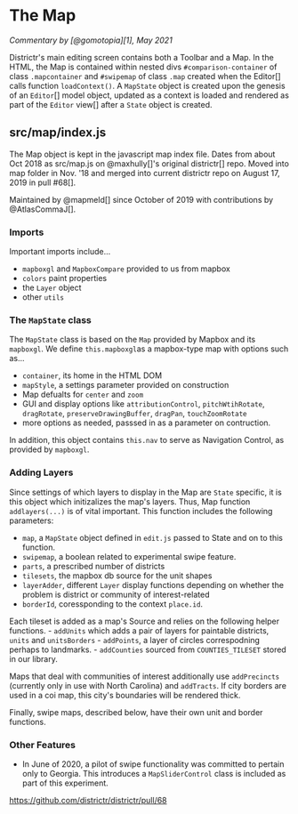 # The Map
_Commentary by [@gomotopia][1], May 2021_


Districtr's main editing screen contains both a Toolbar and a Map. In
the HTML, the Map is contained within nested divs 
`#comparison-container` of class `.mapcontainer` and `#swipemap` of
class `.map` created when the Editor[] calls function `loadContext()`.
A `MapState` object is created upon the genesis of an `Editor`[] model
object, updated as a context is loaded and rendered as part of the
`Editor` view[] after a `State` object is created.

## src/map/index.js
The Map object is kept in the javascript map index file. Dates from
about Oct 2018 as src/map.js on @maxhully[]'s original districtr[] repo.
Moved into map folder in Nov. '18 and merged into current districtr repo
on August 17, 2019 in pull #68[].

Maintained by @mapmeld[] since October of 2019 with contributions by
@AtlasCommaJ[]. 

### Imports
Important imports include...
- `mapboxgl` and `MapboxCompare` provided to us from mapbox
- `colors` paint properties
- the `Layer` object
- other `utils`

### The `MapState` class 
The `MapState` class is based on the `Map` provided by Mapbox and its
`mapboxgl`. We define `this.mapboxgl`as a mapbox-type map with options
such as...
- `container`, its home in the HTML DOM
- `mapStyle`, a settings parameter provided on construction
- Map defualts for `center` and `zoom`
- GUI and display options like `attributionControl`, `pitchWtihRotate`,
`dragRotate`, `preserveDrawingBuffer`, `dragPan`, `touchZoomRotate`
- more options as needed, passsed in as a parameter on contruction.

In addition, this object contains `this.nav` to serve as Navigation
Control, as provided by `mapboxgl`. 

### Adding Layers
Since settings of which layers to display in the Map are `State`
specific, it is this object which initizalizes the map's layers. Thus,
Map function `addlayers(...)` is of vital important. This function
includes the following parameters:
- `map`, a `MapState` object defined in `edit.js` passed to State and on
to this function. 
- `swipemap`, a boolean related to experimental swipe feature.
- `parts`, a prescribed number of districts
- `tilesets`, the mapbox db source for the unit shapes
- `layerAdder`, different `Layer` display functions depending on whether
the problem is district or community of interest-related
- `borderId`, coressponding to the context `place.id`.

Each tileset is added as a map's Source and relies on the following
helper functions. 
    - `addUnits` which adds a pair of layers for paintable districts,
    `units` and `unitsBorders`
    - `addPoints`, a layer of circles correspodning perhaps to
    landmarks.
    - `addCounties` sourced from `COUNTIES_TILESET` stored in our
    library.

Maps that deal with communities of interest additionally use
`addPrecincts` (currently only in use with North Carolina) and
`addTracts`. If city borders are used in a coi map, this city's
boundaries will be rendered thick. 

Finally, swipe maps, described below, have their own unit and border functions. 

### Other Features
- In June of 2020, a pilot of swipe functionality was committed to
pertain only to Georgia. This introduces a `MapSliderControl` class is
included as part of this experiment.

https://github.com/districtr/districtr/pull/68